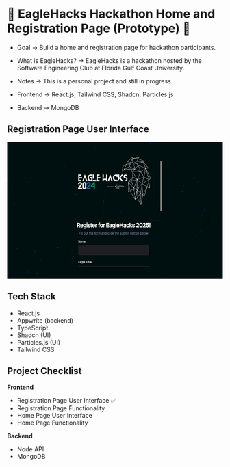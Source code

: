 # 🦅 EagleHacks Hackathon Home and Registration Page (Prototype) 🦅

- Goal -> Build a home and registration page for hackathon participants.

- What is EagleHacks? -> EagleHacks is a hackathon hosted by the Software Engineering Club at Florida Gulf Coast University.

- Notes -> This is a personal project and still in progress.

- Frontend -> React.js, Tailwind CSS, Shadcn, Particles.js

- Backend -> MongoDB


## Registration Page User Interface <a name="introduction"></a>

<div style="display: flex; justify-content: space-around;">
  <img src="https://raw.githubusercontent.com/tbaratta/EagleHacks_Prototype/main/images/Signup_Form.png" alt="Signup Form" width="600" height="320">
</div>

## Tech Stack <a name="tech-stack"></a>

- React.js
- Appwrite (backend)
- TypeScript
- Shadcn (UI)
- Particles.js (UI)
- Tailwind CSS

## Project Checklist <a name="check-list"></a>

**Frontend**

- Registration Page User Interface ✅
- Registration Page Functionality
- Home Page User Interface
- Home Page Functionality

**Backend**

- Node API 
- MongoDB



